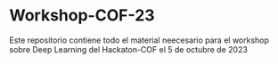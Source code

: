 # Workshop-COF-23
Este repositorio contiene todo el material neecesario para el workshop sobre Deep Learning del Hackaton-COF el 5 de octubre de 2023
